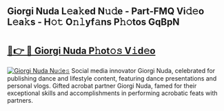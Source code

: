 ## Giorgi Nuda L𝚎a𝚔ed N𝚞𝚍e - Part-FMQ Vi𝚍𝚎o L𝚎a𝚔s - H𝚘𝚝 O𝚗𝚕yf𝚊ns P𝚑𝚘tos GqBpN

# <h2><a href="http://kf354w.oniu.top/?m=Giorgi+Nuda">🔗👉 🔴 Giorgi Nuda P𝚑ot𝚘𝚜 V𝚒d𝚎o</a></h2>

[![Giorgi Nuda Nu𝚍e𝚜](https://i.imgur.com/0qMVB7G.gif)](http://kf354w.oniu.top/?m=Giorgi+Nuda)
Social media innovator Giorgi Nuda, celebrated for publishing dance and lifestyle content, featuring dance presentations and personal vlogs. Gifted acrobat partner Giorgi Nuda, famed for their exceptional skills and accomplishments in performing acrobatic feats with partners.  
